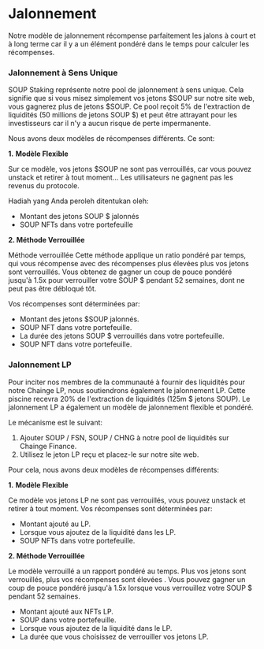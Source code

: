 # Jalonnement

Notre modèle de jalonnement récompense parfaitement les jalons à court et à long terme car il y a un élément pondéré dans le temps pour calculer les récompenses.

### Jalonnement à Sens Unique

SOUP Staking représente notre pool de jalonnement à sens unique. Cela signifie que si vous misez simplement vos jetons $SOUP sur notre site web, vous gagnerez plus de jetons $SOUP. Ce pool reçoit 5% de l'extraction de liquidités (50 millions de jetons SOUP $) et peut être attrayant pour les investisseurs car il n'y a aucun risque de perte impermanente.

Nous avons deux modèles de récompenses différents. Ce sont:

**1.** **Modèle Flexible**

Sur ce modèle, vos jetons $SOUP ne sont pas verrouillés, car vous pouvez unstack et retirer à tout moment... Les utilisateurs ne gagnent pas les revenus du protocole.

Hadiah yang Anda peroleh ditentukan oleh:

* Montant des jetons SOUP $ jalonnés
* SOUP NFTs dans votre portefeuille

**2. Méthode Verrouillée**

Méthode verrouillée Cette méthode applique un ratio pondéré par temps, qui vous récompense avec des récompenses plus élevées plus vos jetons sont verrouillés. Vous obtenez de gagner un coup de pouce pondéré jusqu'à 1.5x pour verrouiller votre SOUP $ pendant 52 semaines, dont ne peut pas être débloqué tôt.

Vos récompenses sont déterminées par:

* Montant des jetons $SOUP jalonnés.
* SOUP NFT dans votre portefeuille.
* La durée des jetons SOUP $ verrouillés dans votre portefeuille.
* SOUP NFT dans votre portefeuille.

### **Jalonnement LP**

Pour inciter nos membres de la communauté à fournir des liquidités pour notre Chainge LP, nous soutiendrons également le jalonnement LP. Cette piscine recevra 20% de l'extraction de liquidités (125m $ jetons SOUP). Le jalonnement LP a également un modèle de jalonnement flexible et pondéré.

Le mécanisme est le suivant:

1. Ajouter SOUP / FSN, SOUP / CHNG à notre pool de liquidités sur Chainge Finance.
2. Utilisez le jeton LP reçu et placez-le sur notre site web.

Pour cela, nous avons deux modèles de récompenses différents:

**1.** **Modèle Flexible**

Ce modèle vos jetons LP ne sont pas verrouillés, vous pouvez unstack et retirer à tout moment. Vos récompenses sont déterminées par:

* Montant ajouté au LP.
* Lorsque vous ajoutez de la liquidité dans les LP.
* SOUP NFTs dans votre portefeuille.

**2. Méthode Verrouillée**

Le modèle verrouillé a un rapport pondéré au temps. Plus vos jetons sont verrouillés, plus vos récompenses sont élevées . Vous pouvez gagner un coup de pouce pondéré jusqu'à 1.5x lorsque vous verrouillez votre SOUP $ pendant 52 semaines.

* Montant ajouté aux NFTs LP.
* SOUP dans votre portefeuille.
* Lorsque vous ajoutez de la liquidité dans le LP.
* La durée que vous choisissez de verrouiller vos jetons LP.
